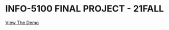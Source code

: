 # INFO-5100 FINAL PROJECT - 21FALL

[View The Demo]( https://yuyanzy.github.io/INFO5100-Final-Project/)

